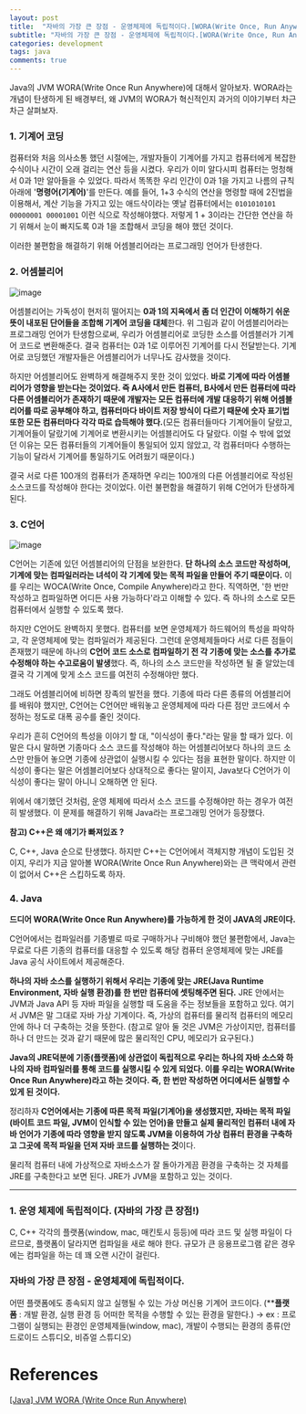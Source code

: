 ```yaml
---
layout: post
title:  "자바의 가장 큰 장점 - 운영체제에 독립적이다.[WORA(Write Once, Run Anywhere)]"
subtitle: "자바의 가장 큰 장점 - 운영체제에 독립적이다.[WORA(Write Once, Run Anywhere)]"
categories: development
tags: java
comments: true
---
```


Java의 JVM WORA(Write Once Run Anywhere)에 대해서 알아보자. WORA라는 개념이 탄생하게 된 배경부터, 왜 JVM의 WORA가 혁신적인지 과거의 이야기부터 차근차근 살펴보자. 

### 1. 기계어 코딩

컴퓨터와 처음 의사소통 했던 시절에는, 개발자들이 기계어를 가지고 컴퓨터에게 복잡한 수식이나 시간이 오래 걸리는 연산 등을 시켰다. 우리가 이미 알다시피 컴퓨터는 멍청해서 0과 1만 알아들을 수 있었다. 따라서 똑똑한 우리 인간이 0과 1을 가지고 나름의 규칙 아래에 '**명령어(기계어)**'를 만든다. 예를 들어, 1+3 수식의 연산을 명령할 때에 2진법을 이용해서, 계산 기능을 가지고 있는 애드삭이라는 옛날 컴퓨터에서는 `0101010101 00000001 00001001` 이런 식으로 작성해야했다. 저렇게 1 + 3이라는 간단한 연산을 하기 위해서 눈이 빠지도록 0과 1을 조합해서 코딩을 해야 했던 것이다. 

이러한 불편함을 해결하기 위해 어셈블리어라는 프로그래밍 언어가 탄생한다. 

### 2. 어셈블리어

![image](https://user-images.githubusercontent.com/41244373/110245773-f749b180-7fa7-11eb-87f5-ba39a684c5ec.png)

어셈블리어는 가독성이 현저히 떨어지는 **0과 1의 지옥에서 좀 더 인간이 이해하기 쉬운 뜻이 내포된 단어들을 조합해 기계어 코딩을 대체**한다. 위 그림과 같이 어셈블리어라는 프로그래밍 언어가 탄생함으로써, 우리가 어셈블리어로 코딩한 소스를 어셈블러가 기계어 코드로 변환해준다. 결국 컴퓨터는 0과 1로 이루어진 기계어를 다시 전달받는다. 기계어로 코딩했던 개발자들은 어셈블리어가 너무나도 감사했을 것이다. 

하지만 어셈블리어도 완벽하게 해결해주지 못한 것이 있었다. **바로 기계에 따라 어셈블리어가 영향을 받는다는 것이었다. 즉 A사에서 만든 컴퓨터, B사에서 만든 컴퓨터에 따라 다른 어셈블리어가 존재하기 때문에 개발자는 모든 컴퓨터에 개발 대응하기 위해 어셈블리어를 따로 공부해야 하고, 컴퓨터마다 바이트 저장 방식이 다르기 때문에 숫자 표기법 또한 모든 컴퓨터마다 각각 따로 습득해야 했다.**(모든 컴퓨터들마다 기계어들이 달랐고, 기계어들이 달랐기에 기계어로 변환시키는 어셈블리어도 다 달랐다. 이럴 수 밖에 없었던 이유는 모든 컴퓨터들의 기계어들이 통일되어 있지 않았고, 각 컴퓨터마다 수행하는 기능이 달라서 기계어를 통일하기도 어려웠기 때문이다.)

결국 서로 다른 100개의 컴퓨터가 존재하면 우리는 100개의 다른 어셈블리어로 작성된 소스코드를 작성해야 한다는 것이었다. 이런 불편함을 해결하기 위해 C언어가 탄생하게 된다. 

### 3. C언어

![image](https://user-images.githubusercontent.com/41244373/110245782-02044680-7fa8-11eb-8308-12e75544ef1c.png)

C언어는 기존에 있던 어셈블리어의 단점을 보완한다. **단 하나의 소스 코드만 작성하며, 기계에 맞는 컴파일러라는 녀석이 각 기계에 맞는 목적 파일을 만들어 주기 때문이다.** 이를 우리는 WOCA(Write Once, Compile Anywhere)라고 한다. 직역하면, '한 번만 작성하고 컴파일하면 어디든 사용 가능하다'라고 이해할 수 있다. 즉 하나의 소스로 모든 컴퓨터에서 실행할 수 있도록 했다. 

하지만 C언어도 완벽하지 못했다. 컴퓨터를 보면 운영체제가 하드웨어의 특성을 파악하고, 각 운영체제에 맞는 컴파일러가 제공된다. 그런데 운영체제들마다 서로 다른 점들이 존재했기 때문에 하나의 **C언어 코드 소스로 컴파일하기 전 각 기종에 맞는 소스를 추가로 수정해야 하는 수고로움이 발생**했다. 즉, 하나의 소스 코드만을 작성하면 될 줄 알았는데 결국 각 기계에 맞게 소스 코드를 여전히 수정해야만 했다. 

그래도 어셈블리어에 비하면 장족의 발전을 했다. 기종에 따라 다른 종류의 어셈블리어를 배워야 했지만, C언어는 C언어만 배워놓고 운영체제에 따라 다른 점만 코드에서 수정하는 정도로 대폭 공수를 줄인 것이다. 

우리가 흔히 C언어의 특성을 이야기 할 대, "이식성이 좋다."라는 말을 할 때가 있다. 이 말은 다시 말하면 기종마다 소스 코드를 작성해야 하는 어셈블리어보다 하나의 코드 소스만 만들어 놓으면 기종에 상관없이 실행시킬 수 있다는 점을 표현한 말이다. 하지만 이식성이 좋다는 말은 어셈블리어보다 상대적으로 좋다는 말이지, Java보다 C언어가 이식성이 좋다는 말이 아니니 오해하면 안 된다. 

위에서 얘기했던 것처럼, 운영 체제에 따라서 소스 코드를 수정해야만 하는 경우가 여전히 발생했다. 이 문제를 해결하기 위해 Java라는 프로그래밍 언어가 등장했다. 

**참고) C++은 왜 얘기가 빠져있죠 ?**

C, C++, Java 순으로 탄생했다. 하지만 C++는 C언어에서 객체지향 개념이 도입된 것이지, 우리가 지금 알아볼 WORA(Write Once Run Anywhere)와는 큰 맥락에서 관련이 없어서 C++은 스킵하도록 하자. 

### 4. Java

**드디어 WORA(Write Once Run Anywhere)를 가능하게 한 것이 JAVA의 JRE이다.** 

C언어에서는 컴파일러를 기종별로 따로 구매하거나 구비해야 했던 불편함에서, Java는 무료로 다른 기종의 컴퓨터를 대응할 수 있도록 해당 컴퓨터 운영체제에 맞는 JRE를 Java 공식 사이트에서 제공해준다. 

**하나의 자바 소스를 실행하기 위해서 우리는 기종에 맞는 JRE(Java Runtime Environment, 자바 실행 환경)를 한 번만 컴퓨터에 셋팅해주면 된다.** JRE 안에서는  JVM과 Java API 등 자바 파일을 실행할 때 도움을 주는 정보들을 포함하고 있다. 여기서 JVM은 말 그대로 자바 가상 기계이다. 즉, 가상의 컴퓨터를 물리적 컴퓨터의 메모리 안에 하나 더 구축하는 것을 뜻한다. (참고로 알아 둘 것은 JVM은 가상이지만, 컴퓨터를 하나 더 만드는 것과 같기 때문에 많은 물리적인 CPU, 메모리가 요구된다.)

**Java의 JRE덕분에 기종(플랫폼)에 상관없이 독립적으로 우리는 하나의 자바 소스와 하나의 자바 컴파일러를 통해 코드를 실행시킬 수 있게 되었다. 이를 우리는 WORA(Write Once Run Anywhere)라고 하는 것이다. 즉, 한 번만 작성하면 어디에서든 실행할 수 있게 된 것이다.** 

정리하자 **C언어에서는 기종에 따른 목적 파일(기계어)을 생성했지만, 자바는 목적 파일(바이트 코드 파일, JVM이 인식할 수 있는 언어)을 만들고 실제 물리적인 컴퓨터 내에 자바 언어가 기종에 따라 영향을 받지 않도록 JVM을 이용하여 가상 컴퓨터 환경을 구축하고 그곳에 목적 파일을 던져 자바 코드를 실행하는 것**이다. 

물리적 컴퓨터 내에 가상적으로 자바소스가 잘 돌아가게끔 환경을 구축하는 것 자체를 JRE를 구축한다고 보면 된다. JRE가 JVM을 포함하고 있는 것이다. 

---

### **1. 운영 체제에 독립적이다. (자바의 가장 큰 장점!)**

C, C++ 각각의 플랫폼(window, mac, 매킨토시 등등)에 따라 코드 및 실행 파일이 다르므로, 플랫폼이 달라지면 컴파일을 새로 해야 한다. 규모가 큰 응용프로그램 같은 경우에는 컴파일을 하는 데 꽤 오랜 시간이 걸린다. 

### 자바의 가장 큰 장점 - 운영체제에 독립적이다.

어떤 플랫폼에도 종속되지 않고 실행될 수 있는 가상 머신용 기계어 코드이다.
(****플랫폼** : 개발 환경, 실행 환경 등 어떠한 목적을 수행할 수 있는 환경을 말한다.)
→ ex : 프로그램이 실행되는 환경인 운영체제들(window, mac), 개발이 수행되는 환경의 종류(안드로이드 스튜디오, 비쥬얼 스튜디오)

# References

[[Java] JVM WORA (Write Once Run Anywhere)](https://limkydev.tistory.com/74)